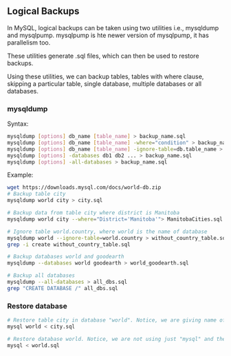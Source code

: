 ## Logical Backups

In MySQL, logical backups can be taken using two utilities i.e., mysqldump and mysqlpump. mysqlpump is hte newer version of mysqlpump, it has parallelism too.

These utilities generate .sql files, which can then be used to restore backups.

Using these utilities, we can backup tables, tables with where clause, skipping a particular table, single database, multiple databases or all databases.

### mysqldump

Syntax:
```sh
mysqldump [options] db_name [table_name] > backup_name.sql
mysqldump [options] db_name [table_name] -where="condition" > backup_name.sql
mysqldump [options] db_name [table_name] -ignore-table=db.table_name > backup_name.sql
mysqldump [options] -databases db1 db2 ... > backup_name.sql
mysqldump [options] -all-databases > backup_name.sql
```

Example:
```sh
wget https://downloads.mysql.com/docs/world-db.zip
# Backup table city
mysqldump world city > city.sql

# Backup data from table city where district is Manitoba
mysqldump world city --where="District='Manitoba'"> ManitobaCities.sql

# Ignore table world.country, where world is the name of database
mysqldump world --ignore-table=world.country > without_country_table.sql
grep -i create without_country_table.sql

# Backup databases world and goodearth
mysqldump --databases world goodearth > world_goodearth.sql

# Backup all databases
mysqldump --all-databases > all_dbs.sql
grep "CREATE DATABASE /" all_dbs.sql
```

### Restore database
```sh
# Restore table city in database "world". Notice, we are giving name of database "world", table will be created in this database.
mysql world < city.sql

# Restore database world. Notice, we are not using just "mysql" and the script.
mysql < world.sql
```
